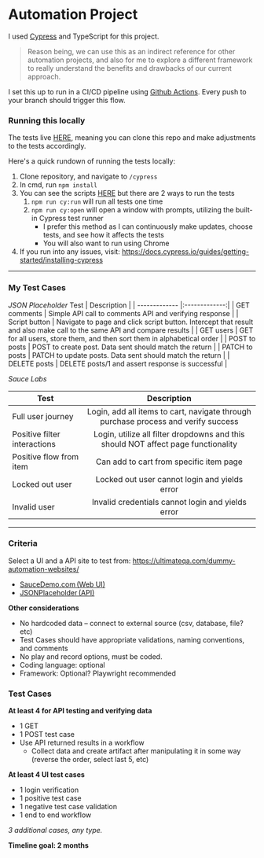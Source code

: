 # Automation Project

I used [Cypress](https://docs.cypress.io/guides/getting-started/installing-cypress) and TypeScript for this project.

>Reason being, we can use this as an indirect reference for other automation projects, and also for me to explore a different framework to really understand the benefits and drawbacks of our current approach.

I set this up to run in a CI/CD pipeline using [Github Actions](https://github.com/jeremiah-baclig/cypressPOC/actions). Every push to your branch should trigger this flow.

### Running this locally
The tests live [HERE](https://github.com/jeremiah-baclig/cypressPOC/tree/main/src/cypress/e2e), meaning you can clone this repo and make adjustments to the tests accordingly.

Here's a quick rundown of running the tests locally:
1. Clone repository, and navigate to `/cypress`
2. In cmd, run `npm install`
3. You can see the scripts [HERE](https://github.com/jeremiah-baclig/cypressPOC/blob/main/src/package.json) but there are 2 ways to run the tests
   1. `npm run cy:run` will run all tests one time
   2. `npm run cy:open` will open a window with prompts, utilizing the built-in Cypress test runner
      - I prefer this method as I can continuously make updates, choose tests, and see how it affects the tests
      - You will also want to run using Chrome
4. If you run into any issues, visit: https://docs.cypress.io/guides/getting-started/installing-cypress 

--- 

### My Test Cases
*JSON Placeholder*
 Test        | Description           | 
| ------------- |:-------------:| 
| GET comments | Simple API call to comments API and verifying response | 
| Script button  | Navigate to page and click script button. Intercept that result and also make call to the same API and compare results |
| GET users | GET for all users, store them, and then sort them in alphabetical order |
| POST to posts | POST to create post. Data sent should match the return |
| PATCH to posts | PATCH to update posts. Data sent should match the return |
| DELETE posts | DELETE posts/1 and assert response is successful |

*Sauce Labs*

 Test        | Description           | 
| ------------- |:-------------:| 
| Full user journey | Login, add all items to cart, navigate through purchase process and verify success | 
| Positive filter interactions | Login, utilize all filter dropdowns and this should NOT affect page functionality |
| Positive flow from item | Can add to cart from specific item page |
| Locked out user | Locked out user cannot login and yields error |
| Invalid user | Invalid credentials cannot login and yields error |

---

### Criteria 
Select a UI and a API site to test from: https://ultimateqa.com/dummy-automation-websites/  
- [SauceDemo.com (Web UI)](https://www.saucedemo.com/) 
- [JSONPlaceholder (API)](https://jsonplaceholder.typicode.com/) 

**Other considerations**
- No hardcoded data – connect to external source (csv, database, file? etc)
- Test Cases should have appropriate validations, naming conventions, and comments
- No play and record options, must be coded.
- Coding language: optional
- Framework: Optional? Playwright recommended  

### Test Cases
**At least 4 for API testing and verifying data**
- 1 GET
- 1 POST test case
- Use API returned results in a workflow
  - Collect data and create artifact after manipulating it in some way (reverse the order, select last 5, etc) 

**At least 4 UI test cases**
- 1 login verification 
- 1 positive test case 
- 1 negative test case validation 
- 1 end to end workflow 

*3 additional cases, any type.* 

**Timeline goal: 2 months**
